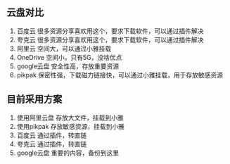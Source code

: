 ## 云盘对比
1. 百度云 很多资源分享喜欢用这个，要求下载软件，可以通过插件解决
2. 夸克云 很多资源分享喜欢用这个，要求下载软件，可以通过插件解决
3. 阿里云 空间大，可以通过小雅挂载
4. OneDrive 空间小，只有5G，没啥优点
5. google云盘 安全性高，存放重要资源
6. pikpak 保密性强，下载磁力链接快，可以通过小雅挂载，用于存放敏感资源

## 目前采用方案
1. 使用阿里云盘 存放大文件，挂载到小雅
2. 使用pikpak 存放敏感资源，挂载到小雅
3. 百度云 通过插件，转直链
4. 夸克云 通过插件，转直链
5. google云盘 重要的内容，备份到这里